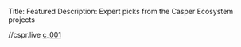 Title: Featured
Description: Expert picks from the Casper Ecosystem projects

//cspr.live
[c_001](data/c_001.md)
